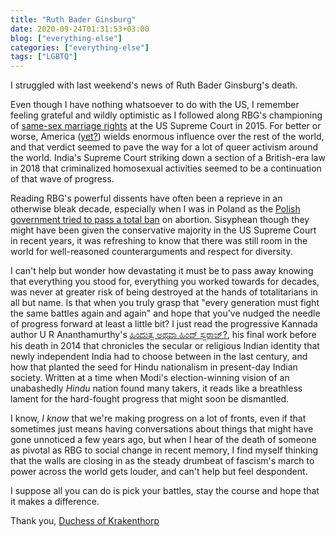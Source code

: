 ```yaml
---
title: "Ruth Bader Ginsburg"
date: 2020-09-24T01:31:53+03:00
blog: ["everything-else"]
categories: ["everything-else"]
tags: ["LGBTQ"]
---
```


I struggled with last weekend's news of Ruth Bader Ginsburg's death.

Even though I have nothing whatsoever to do with the US, I remember feeling grateful and wildly optimistic as I followed along RBG's championing of [same-sex marriage rights](https://www.theguardian.com/us-news/2015/apr/28/ruth-bader-ginsburg-gay-marriage-arguments-supreme-court) at the US Supreme Court in 2015. For better or worse, America ([yet?](https://www.denverpost.com/2019/12/08/america-influence-waning-under-trump/)) wields enormous influence over the rest of the world, and that verdict seemed to pave the way for a lot of queer activism around the world. India's Supreme Court striking down a section of a British-era law in 2018 that criminalized homosexual activities seemed to be a continuation of that wave of progress.

Reading RBG's powerful dissents have often been a reprieve in an otherwise bleak decade, especially when I was in Poland as the [Polish government tried to pass a total ban](https://www.reuters.com/article/us-poland-abortion-idUSKBN1GZ2LP) on abortion. Sisyphean though they might have been given the conservative majority in the US Supreme Court in recent years, it was refreshing to know that there was still room in the world for well-reasoned counterarguments and respect for diversity.

I can't help but wonder how devastating it must be to pass away knowing that everything you stood for, everything you worked towards for decades, was never at greater risk of being destroyed at the hands of totalitarians in all but name. Is that when you truly grasp that "every generation must fight the same battles again and again" and hope that you've nudged the needle of progress forward at least a little bit? I just read the progressive Kannada author U R Ananthamurthy's [ಹಿಂದುತ್ವ ಅಥವಾ ಹಿಂದ್ ಸ್ವರಾಜ್?](https://www.nytimes.com/2016/07/19/books/in-hindutva-or-hind-swaraj-a-warning-against-hindu-nationalism.html), his final work before his death in 2014 that chronicles the secular or religious Indian identity that newly independent India had to choose between in the last century, and how that planted the seed for Hindu nationalism in present-day Indian society. Written at a time when Modi's election-winning vision of an unabashedly *Hindu* nation found many takers, it reads like a breathless lament for the hard-fought progress that might soon be dismantled.

I know, *I know* that we're making progress on a lot of fronts, even if that sometimes just means having conversations about things that might have gone unnoticed a few years ago, but when I hear of the death of someone as pivotal as RBG to social change in recent memory, I find myself thinking that the walls are closing in as the steady drumbeat of fascism's march to power across the world gets louder, and can't help but feel despondent.

I suppose all you can do is pick your battles, stay the course and hope that it makes a difference.

Thank you, [Duchess of Krakenthorp](https://www.youtube.com/watch?v=QvBdsFWUZrE)